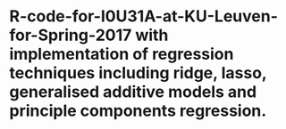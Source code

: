# R-code-for-I0U31A-at-KU-Leuven-for-Spring-2017 with implementation of regression techniques including ridge, lasso, generalised additive models and principle components regression.
